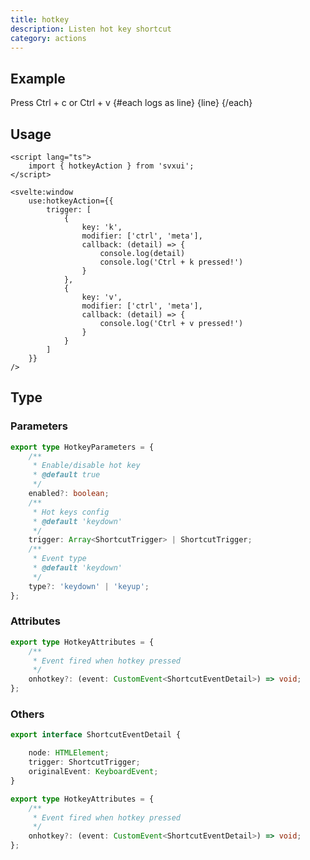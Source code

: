 ```yaml
---
title: hotkey
description: Listen hot key shortcut
category: actions
---
```


<script lang="ts">
    import { Card, Flexbox, Button, Text, hotkeyAction } from 'svxui';
    import { onMount } from 'svelte';

    let enabled = $state(true);
    let logs = $state([])
    let hotkey;

    function log({key, modifier}: {key: string; modifier: string;}): void {
        logs.unshift(`${new Date().toLocaleString()}: ${modifier} + ${key} pressed!`);
        if (logs.length > 10) {
            logs.pop()
        }
    }


    onMount(() => {
        const hotkey = hotkeyAction(window, {
            enabled: true,
            trigger: [
                {
                    key: 'c',
                    modifier: 'ctrl',
                    enabled: true,
                    callback: (detail) => {
                        console.log(detail)
                        log(detail.trigger);
                    }
                },
                {
                    key: 'v',
                    modifier: 'ctrl',
                    enabled: true,
                    callback: (detail) => {
                        log(detail.trigger);
                    }
                }
            ]
        });

        return () => hotkey.destroy();
    });
</script>

## Example

<Card>
<Flexbox gap="3">
    <Flexbox gap="1" direction="column" class="flex-fill">
        <Text>
            Press 
            <Text color="primary">Ctrl + c</Text>
            or
            <Text color="primary">Ctrl + v</Text>
        </Text>
    </Flexbox>
    <Card variant="surface" size="1" radius="small" class="flex-fill">
        <Flexbox gap="1" direction="column">
            {#each logs as line}
                <Text as="div" disabled>{line}</Text>
            {/each}
        </Flexbox>
    </Card>
</Flexbox>
</Card>

## Usage

```svelte
<script lang="ts">
    import { hotkeyAction } from 'svxui';
</script>

<svelte:window
    use:hotkeyAction={{
        trigger: [
            {
                key: 'k',
                modifier: ['ctrl', 'meta'],
                callback: (detail) => {
                    console.log(detail)
                    console.log('Ctrl + k pressed!')
                }
            },
            {
                key: 'v',
                modifier: ['ctrl', 'meta'],
                callback: (detail) => {
                    console.log('Ctrl + v pressed!')
                }
            }
        ]
    }}
/>
```

## Type

### Parameters

```ts
export type HotkeyParameters = {
    /**
     * Enable/disable hot key
     * @default true
     */
    enabled?: boolean;
    /**
     * Hot keys config
     * @default 'keydown'
     */
    trigger: Array<ShortcutTrigger> | ShortcutTrigger;
    /**
     * Event type
     * @default 'keydown'
     */
    type?: 'keydown' | 'keyup';
};
```

### Attributes

```ts
export type HotkeyAttributes = {
    /**
     * Event fired when hotkey pressed
     */
    onhotkey?: (event: CustomEvent<ShortcutEventDetail>) => void;
};
```

### Others

```ts
export interface ShortcutEventDetail {

    node: HTMLElement;
    trigger: ShortcutTrigger;
    originalEvent: KeyboardEvent;
}

export type HotkeyAttributes = {
    /**
     * Event fired when hotkey pressed
     */
    onhotkey?: (event: CustomEvent<ShortcutEventDetail>) => void;
};
```
